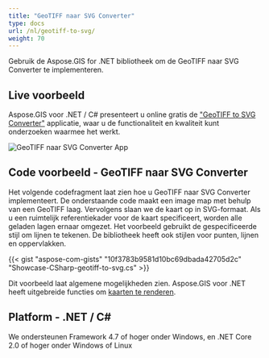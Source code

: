```yaml
---
title: "GeoTIFF naar SVG Converter"
type: docs
url: /nl/geotiff-to-svg/
weight: 70
---
```


Gebruik de Aspose.GIS for .NET bibliotheek om de GeoTIFF naar SVG Converter te implementeren.

## **Live voorbeeld**

Aspose.GIS voor .NET / C# presenteert u online gratis de ["GeoTIFF to SVG Converter"](https://products.aspose.app/gis/viewer/geotiff-to-svg) applicatie, waar u de functionaliteit en kwaliteit kunt onderzoeken waarmee het werkt.

![GeoTIFF naar SVG Converter App](viewer.png)

## **Code voorbeeld - GeoTIFF naar SVG Converter**

Het volgende codefragment laat zien hoe u GeoTIFF naar SVG Converter implementeert. De onderstaande code maakt een image map met behulp van een GeoTIFF laag. Vervolgens slaan we de kaart op in SVG-formaat. Als u een ruimtelijk referentiekader voor de kaart specificeert, worden alle geladen lagen ernaar omgezet.
Het voorbeeld gebruikt de gespecificeerde stijl om lijnen te tekenen. De bibliotheek heeft ook stijlen voor punten, lijnen en oppervlakken.

{{< gist "aspose-com-gists" "10f3783b9581d10bc69dbada42705d2c" "Showcase-CSharp-geotiff-to-svg.cs" >}}

Dit voorbeeld laat algemene mogelijkheden zien. Aspose.GIS voor .NET heeft uitgebreide functies om [kaarten te renderen](https://docs.aspose.com/gis/net/map-rendering/).

## **Platform - .NET / C#**

We ondersteunen Framework 4.7 of hoger onder Windows, en .NET Core 2.0 of hoger onder Windows of Linux
